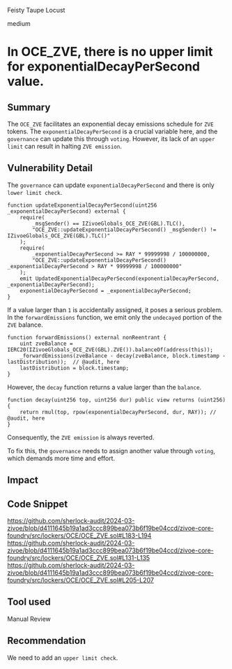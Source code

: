 Feisty Taupe Locust

medium

# In OCE_ZVE, there is no upper limit for exponentialDecayPerSecond value.

## Summary
The `OCE_ZVE` facilitates an exponential decay emissions schedule for `ZVE` tokens.
The `exponentialDecayPerSecond` is a crucial variable here, and the `governance` can update this through `voting`.
However, its lack of an `upper limit` can result in halting `ZVE emission`.
## Vulnerability Detail
The `governance` can update `exponentialDecayPerSecond` and there is only `lower limit check`. 
```solidity
function updateExponentialDecayPerSecond(uint256 _exponentialDecayPerSecond) external {
    require(
        _msgSender() == IZivoeGlobals_OCE_ZVE(GBL).TLC(), 
        "OCE_ZVE::updateExponentialDecayPerSecond() _msgSender() != IZivoeGlobals_OCE_ZVE(GBL).TLC()"
    );
    require(
        _exponentialDecayPerSecond >= RAY * 99999998 / 100000000,
        "OCE_ZVE::updateExponentialDecayPerSecond() _exponentialDecayPerSecond > RAY * 99999998 / 100000000"
    );
    emit UpdatedExponentialDecayPerSecond(exponentialDecayPerSecond, _exponentialDecayPerSecond);
    exponentialDecayPerSecond = _exponentialDecayPerSecond; 
}
```
If a value larger than `1` is accidentally assigned, it poses a serious problem.
In the `forwardEmissions` function, we emit only the `undecayed` portion of the `ZVE` balance.
```solidity
function forwardEmissions() external nonReentrant {
    uint zveBalance = IERC20(IZivoeGlobals_OCE_ZVE(GBL).ZVE()).balanceOf(address(this));
    _forwardEmissions(zveBalance - decay(zveBalance, block.timestamp - lastDistribution));  // @audit, here
    lastDistribution = block.timestamp;
}
```
However, the `decay` function returns a value larger than the `balance`.
```solidity
function decay(uint256 top, uint256 dur) public view returns (uint256) {
    return rmul(top, rpow(exponentialDecayPerSecond, dur, RAY)); // @audit, here
}
```
Consequently, the `ZVE emission` is always reverted.

To fix this, the `governance` needs to assign another value through `voting`, which demands more time and effort.
## Impact

## Code Snippet
https://github.com/sherlock-audit/2024-03-zivoe/blob/d4111645b19a1ad3ccc899bea073b6f19be04ccd/zivoe-core-foundry/src/lockers/OCE/OCE_ZVE.sol#L183-L194
https://github.com/sherlock-audit/2024-03-zivoe/blob/d4111645b19a1ad3ccc899bea073b6f19be04ccd/zivoe-core-foundry/src/lockers/OCE/OCE_ZVE.sol#L131-L135
https://github.com/sherlock-audit/2024-03-zivoe/blob/d4111645b19a1ad3ccc899bea073b6f19be04ccd/zivoe-core-foundry/src/lockers/OCE/OCE_ZVE.sol#L205-L207
## Tool used

Manual Review

## Recommendation
We need to add an `upper limit check`.